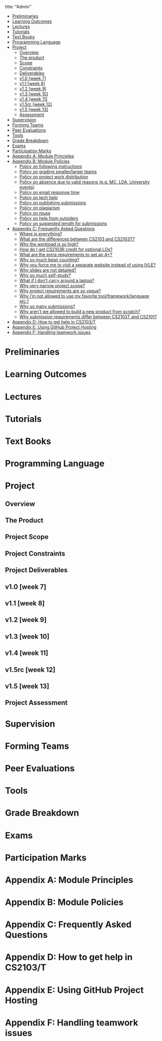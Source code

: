 <frontmatter>
title: "Admin"
</frontmatter>

<link rel="stylesheet" href="../css/main.css">
<link rel="stylesheet" href="../css/admin.css">

<include src="../common/header.md" />

<div class="website-content">

*   [Preliminaries](#admin-preliminaries)
*   [Learning Outcomes](#admin-learning-outcomes)
*   [Lectures](#admin-lectures)
*   [Tutorials](#admin-tutorials)
*   [Text Books](#admin-textBooks)
*   [Programming Language](#admin-programmingLanguages)
*   [Project](#admin-project)
    *   [Overview](#admin-project)
    *   [The product](#admin-project-product)
    *   [Scope](#admin-project-scope)
    *   [Constraints](#admin-project-constraints)
    *   [Deliverables](#admin-project-deliverables)
    *   [v1.0 [week 7]](#admin-project-v10)
    *   [v1.1 [week 8]](#admin-project-v11)
    *   [v1.2 [week 9]](#admin-project-v12)
    *   [v1.3 [week 10]](#admin-project-v13)
    *   [v1.4 [week 11]](#admin-project-v14)
    *   [v1.5rc [week 12]](#admin-project-v15rc)
    *   [v1.5 [week 13]](#admin-project-v15)
    *   [Assessment](#admin-project-assessment)
*   [Supervision](#admin-supervision)
*   [Forming Teams](#admin-teams)
*   [Peer Evaluations](#admin-peerEvaluations)
*   [Tools](#admin-tools)
*   [Grade Breakdown](#admin-gradeBreakdown)
*   [Exams](#admin-exams)
*   [Participation Marks](#admin-participation)
*   [Appendix A: Module Principles](#admin-appendixA-principles)
*   [Appendix B: Module Policies](#admin-appendixB-policies)
    *   [Policy on following instructions](#policy-followingInstructions)
    *   [Policy on grading smaller/larger teams](#policy-teamSize)
    *   [Policy on project work distribution](#policy-workDistribution)
    *   [Policy on absence due to valid reasons (e.g. MC, LOA, University events)](#policy-validAbsences)
    *   [Policy on email response time](#policy-responseTime)
    *   [Policy on tech help](#policy-techHelp)
    *   [Policy on publishing submissions](#policy-publishingSubmissions)
    *   [Policy on plagiarism](#policy-plagiarism)
    *   [Policy on reuse](#policy-reuse)
    *   [Policy on help from outsiders](#policy-outsiderHelp)
    *   [Policy on suggested length for submissions](#policy-submissionLength)
*   [Appendix C: Frequently Asked Questions](#admin-appendixC-faq)
    *   [Where is everything?](#admin-faq-whereIsEverything)
    *   [What are the differences between CS2103 and CS2103T?](#admin-faq-cs2103VsCs2103t)
    *   [Why the workload is so high?](#admin-faq-highWorkload)
    *   [How do I get CS2103R credit for optional LOs?](#admin-faq-cs2103r)
    *   [What are the extra requirements to get an A+?](#admin-faq-aPlus)
    *   [Why so much bean counting?](#admin-faq-beanCounting)
    *   [Why you force me to visit a separate website instead of using IVLE?](#admin-faq-separateWebsite)
    *   [Why slides are not detailed?](#admin-faq-slideFormat)
    *   [Why so much self-study?](#admin-faq-selfStudy)
    *   [What if I don’t carry around a laptop?](#admin-faq-noLaptop)
    *   [Why very narrow project scope?](#admin-faq-narrowScope)
    *   [Why project requirements are so vague?](#admin-faq-vagueRequirements)
    *   [Why I’m not allowed to use my favorite tool/framework/language etc.?](#admin-faq-favoriteTool)
    *   [Why so many submissions?](#admin-faq-manySubmissions)
    *   [Why aren't we allowed to build a new product from scratch?](#admin-faq-fromScratch)
    *   [Why submission requirements differ between CS2103T and CS2101?](#admin-faq-cs2101Differences)
*   [Appendix D: How to get help in CS2103/T](#admin-appendixD-help)
*   [Appendix E: Using GitHub Project Hosting](#admin-appendixE-github)
*   [Appendix F: Handling teamwork issues](#admin-appendixF-teamworkIssues)

# Preliminaries
<div id="admin-preliminaries">
  <include src="preliminaries.md" />
</div>

# Learning Outcomes
<div id="admin-learning-outcomes">
  <include src="learningOutcomes.md" />
</div>

# Lectures
<div id="admin-lectures">
  <include src="lectures.md" />
</div>

# Tutorials
<div id="admin-tutorials">
  <include src="tutorials.md" />
</div>

# Text Books
<div id="admin-textBooks">
  <include src="textbooks.md" />
</div>

# Programming Language
<div id="admin-programmingLanguages">
  <include src="programming-languages.md" />
</div>

# Project

## Overview
<div id="admin-project">
<include src="project.md" />
</div>

## The Product
<div id="admin-project-product">
<include src="project-product.md" />
</div>

## Project Scope
<div id="admin-project-scope">
<include src="project-scope.md" />
</div>

## Project Constraints
<div id="admin-project-constraints">
<include src="project-constraints.md" />
</div>

## Project Deliverables
<div id="admin-project-deliverables">
<include src="project-deliverables.md" />
</div>

## v1.0 [week 7]
<div id="admin-project-v10">
<include src="project-v10.md" />
</div>

## v1.1 [week 8]
<div id="admin-project-v11">
<include src="project-v11.md" />
</div>

## v1.2 [week 9]
<div id="admin-project-v12">
<include src="project-v12.md" />
</div>

## v1.3 [week 10]
<div id="admin-project-v13">
<include src="project-v13.md" />
</div>

## v1.4 [week 11]
<div id="admin-project-v14">
<include src="project-v14.md" />
</div>

## v1.5rc [week 12]
<div id="admin-project-v15rc">
<include src="project-v15rc.md" />
</div>

## v1.5 [week 13]
<div id="admin-project-v15">
<include src="project-v15.md" />
</div>

## Project Assessment
<div id="admin-project-assessment">
<include src="project-assessment.md" />
</div>

# Supervision
<div id="admin-project-supervision">
<include src="supervision.md" />
</div>

# Forming Teams
<div id="admin-teams">
<include src="teams.md" />
</div>

<div id="admin-peerEvaluations">

# Peer Evaluations
<include src="peer-evaluations.md" />
</div>

# Tools
<div id="admin-tools">
<include src="tools.md" />
</div>

# Grade Breakdown
<div id="admin-gradeBreakdown">
<include src="gradeBreakdown.md" /></div>

# Exams
<div id="admin-exams">
<include src="exams.md" /></div>

# Participation Marks
<div id="admin-participation">
<include src="participation.md" /></div>

# Appendix A: Module Principles
<div id="admin-appendixA-principles">
<include src="appendixA-principles.md" /></div>

# Appendix B: Module Policies
<div id="admin-appendixB-policies">
<include src="appendixB-policies.md" /></div>
<div id="admin-policy"></div>

# Appendix C: Frequently Asked Questions
<div id="admin-appendixC-faq">
<include src="appendixC-faq.md" /></div>

# Appendix D: How to get help in CS2103/T
<div id="admin-appendixD-help">
<include src="appendixD-help.md" /></div>

# Appendix E: Using GitHub Project Hosting
<div id="admin-appendixE-github">
<include src="appendixE-gitHub.md" /></div>

# Appendix F: Handling teamwork issues
<div id="admin-appendixF-teamworkIssues">
<include src="appendixF-teamworkIssues.md" /></div>

</div>
